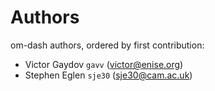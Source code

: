 # Authors

om-dash authors, ordered by first contribution:

- Victor Gaydov `gavv` (victor@enise.org)
- Stephen Eglen `sje30` (sje30@cam.ac.uk)
